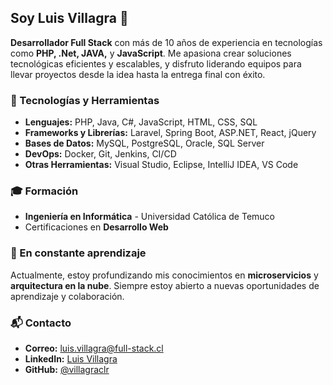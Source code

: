 ## Soy Luis Villagra 👋

**Desarrollador Full Stack** con más de 10 años de experiencia en tecnologías como **PHP, .Net, JAVA,** y **JavaScript**. Me apasiona crear soluciones tecnológicas eficientes y escalables, y disfruto liderando equipos para llevar proyectos desde la idea hasta la entrega final con éxito.

### 🔧 Tecnologías y Herramientas
- **Lenguajes:** PHP, Java, C#, JavaScript, HTML, CSS, SQL
- **Frameworks y Librerías:** Laravel, Spring Boot, ASP.NET, React, jQuery
- **Bases de Datos:** MySQL, PostgreSQL, Oracle, SQL Server
- **DevOps:** Docker, Git, Jenkins, CI/CD
- **Otras Herramientas:** Visual Studio, Eclipse, IntelliJ IDEA, VS Code

### 🎓 Formación
- **Ingeniería en Informática** - Universidad Católica de Temuco
- Certificaciones en **Desarrollo Web**

### 🌱 En constante aprendizaje
Actualmente, estoy profundizando mis conocimientos en **microservicios** y **arquitectura en la nube**. Siempre estoy abierto a nuevas oportunidades de aprendizaje y colaboración.

### 📬 Contacto
- **Correo:** luis.villagra@full-stack.cl
- **LinkedIn:** [Luis Villagra](https://www.linkedin.com/in/luis-reinaldo-villagra-conejeros/)
- **GitHub:** [@villagraclr](https://github.com/villagraclr)
